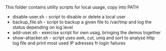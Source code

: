 This folder contains utility scripts for local usage, copy into PATH

- disable-user.sh - script to disable or delete a local user
- backup_file.sh - script to backup a given file to /var/tmp and log the status depending on log level
- add-user.sh - exercise script for own usag, bringing the demos together
- show-attacker.sh - script uses awk, cut, uniq and sort to analyse http log file and print most used IP adresses fr login failures
